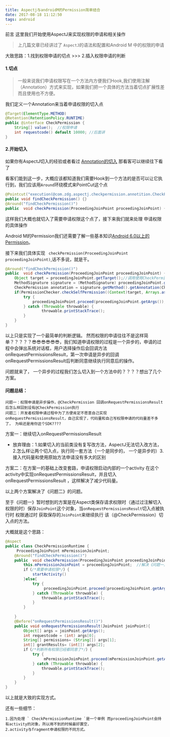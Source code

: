 ```yaml
---
title: Aspectj与androidM的Permission简单结合
date: 2017-08-18 11:12:50
tags: android
---
```




前言
这里我们开始使用AspectJ来实现权限的申请和相关操作


> 上几篇文章已经讲过了 ` AspectJ `的语法和配置和Android M 中的权限的申请

大致思路：1.找到权限申请的切点 >>> 2.插入权限申请的判断

#### 1.切点
>一般来说我们申请权限写在一个方法内方便我们Hook,我们使用注解（Annotation）方式来实现，如果我们把一个具体的方法当着切点扩展性差而且使用也不方便。

我们定义一个Annotation来当着申请权限的切入点
```java
@Target(ElementType.METHOD)
@Retention(RetentionPolicy.RUNTIME)
public @interface CheckPermission {
    String[] value();  //权限申请
    int requestcode() default 10000; //后面讲
}
```
#### 2.开始切入
如果你有AspectJ切入的经验或者看过 [Annotation的切入](http://www.zdong.top/blog/2017/07/26/AspectJ(%E4%BA%94)%20%E9%AB%98%E7%BA%A7%E8%AF%AD%E6%B3%95-Annotation/) 那看客可以继续往下看了

看客们能到这一步，大概应该都知道我们需要Hook到一个方法的是否可以让它执行到，我们应该用` Around `环绕模式来PointCut这个点

```java
@Pointcut("execution(@com.zdg.aspectj.checkpermission.annotition.CheckPermission !synthetic * *(..))")
public void findCheckPermission() {}
@Around("findCheckPermission()")
public  void checkPermission(ProceedingJoinPoint proceedingJoinPoint) {}
```
这样我们大概也就切入了需要申请权限这个点了，接下来我们就来处理 申请权限的具体操作

Android M的Permission我们还需要了解一些基本知识[Android 6.0以上的Permission](http://www.zdong.top/blog/2017/08/16/M-%E6%9D%83%E9%99%90%E7%94%B3%E8%AF%B7/)。

接下来我们具体实现 ` checkPermission(ProceedingJoinPoint proceedingJoinPoint)`,话不多说，就是干。
```java
@Around("findCheckPermission()")
public  void checkPermission(ProceedingJoinPoint proceedingJoinPoint) {
    Object target = proceedingJoinPoint.getTarget();//调用使用CheckPermission注解的类对象
    MethodSignature signature = (MethodSignature) proceedingJoinPoint.getSignature();
    CheckPermission annotation = signature.getMethod().getAnnotation(CheckPermission.class);//获取该方法注解中的需要申请的权限
    if(PermissionChecker.checkSelfPermission((Context)target, Arrays.asList(annotation.vaule()))==PermissionChecker.PERMISSION_GRANTED/*判断权限是否同意了*/){
        try {
            proceedingJoinPoint.proceed(proceedingJoinPoint.getArgs());
        } catch (Throwable throwable) {
                throwable.printStackTrace();
        }
    }
}
```
以上只是实现了一个最简单的判断逻辑。 然而权限的申请往往不是这样简单？？？？？😎😎😎😎😎😎，我们知道申请权限的过程是一个异步的，申请的过程中会弹出系统对话框，用户选择操作后会回调方法onRequestPermissionsResult，第一次申请是异步的回调onRequestPermissionsResult后判断同意继续执行同意后的操作。

问题就来了， 一个异步的过程我们怎么切入到一个方法中的？？？？想出了几个方案。

#### 问题总结： 
    问题一：权限申请是异步操作，@CheckPermission 回调onRequestPermissionsResult后怎么样回到设有@CheckPermission执行
    问题二：开发者权限申请过程中为了方便肯定不愿意自己实现onRequestPermissionsResult，自己实现了，代码量和自己写权限申请的代码量差不多了， 为嘛还是用你这个SDK????

方案一：继续切入onRequestPermissionsResult
+ 放弃理由：1.如果切入的当前类没有复写改方法，AspectJ无法切入改方法，2.怎么样让两个切入点，执行同一套方法（一个是同步的， 一个是异步的）3.接入代码量和使用原始方法申请没有多大的区别

方案二：在方案一的基础上改变套路，申请权限启动内部的一个activity 在这个activity中实现onRequestPermissionsResult，并且切入 onRequestPermissionsResult ，这样解决了减少代码量。

以上两个方案解决了《问题二》的问题。

至于《问题一》暂时想到的方案是在Aspect类保存请求权限时（通过过注解切入权限的时）保存` JoinPoint `这个对象，当` onRequestPermissionsResult `切入点被执行时 权限通过时 获取保存的` JoinPoint `来继续执行 该（@CheckPermission）切入点的方法。


大概就是这个思路：
```java
@Aspect
public class CheckPermissionRuntime {
     ProceedingJoinPoint mPermissionJoinPoint; 
    @Around("findCheckPermission()")
    public  void checkPermission(ProceedingJoinPoint proceedingJoinPoint) {
        this.mPermissionJoinPoint = proceedingJoinPoint;  //解决《问题一》
        if（/*需要申请权限*/）{
            startActivity()
        }else{
            try {
                 proceedingJoinPoint.proceed(proceedingJoinPoint.getArgs());
            } catch (Throwable throwable) {
                throwable.printStackTrace();
            }
        }
            
    }
    @Before("onRequestPermissionsResult()")
    public void onRequestPermissionsResult(JoinPoint joinPoint){
        Object[] args = joinPoint.getArgs();
        int requestcode = (int) args[0];
        String[] permissions= (String[]) args[1];
        int[] grantResults= (int[]) args[2];
        if（/*判断所有权限已经都同意了*/）{
            try {
                 mPermissionJoinPoint.proceed(mPermissionJoinPoint.getArgs());
            } catch (Throwable throwable) {
                throwable.printStackTrace();
            }
        }
    }
}
```
以上就是大致的实现方式。

还有一些细节：

    1.因为处理 ` CheckPermissionRuntime `是一个单例 而proceedingJoinPoint会持有activity的对象，所以用不到的时候最好置空，
    2.activity与fragment申请权限的不同方式。
            

